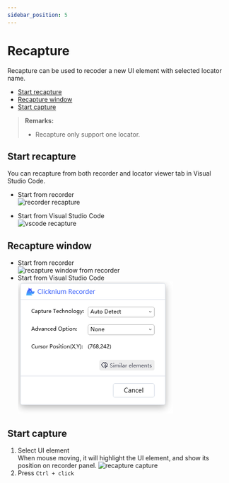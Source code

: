```yaml
---
sidebar_position: 5
---
```

# Recapture

Recapture can be used to recoder a new UI element with selected locator name.

- [Start recapture](#start-recapture)
- [Recapture window](#recapture-window)
- [Start capture](#start-capture)

> **Remarks:**
>- Recapture only support one locator.


## Start recapture
You can recapture from both recorder and locator viewer tab in Visual Studio Code.
- Start from recorder   
![recorder recapture](../../../img/recorder_recapture.png)

- Start from Visual Studio Code   
![vscode recapture](../../../img/recorder_recapture_vscode.png)

## Recapture window  
- Start from recorder  
![recapture window from recorder](../../../img/recapture_window_2.png)
- Start from Visual Studio Code   
![recapture window from VSC](../../../img/recapture_window.png)

## Start capture

1. Select UI element  
When mouse moving, it will highlight the UI element, and show its position on recorder panel.
![recapture capture](../../../img/recapture_window_select_element.png)
2. Press `Ctrl + click`